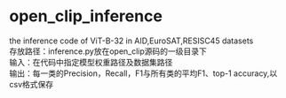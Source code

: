 # open_clip_inference
the inference code of ViT-B-32 in AID,EuroSAT,RESISC45 datasets  
存放路径：inference.py放在open_clip源码的一级目录下  
输入：在代码中指定模型权重路径及数据集路径  
输出：每一类的Precision，Recall，F1与所有类的平均F1、top-1 accuracy,以csv格式保存  

